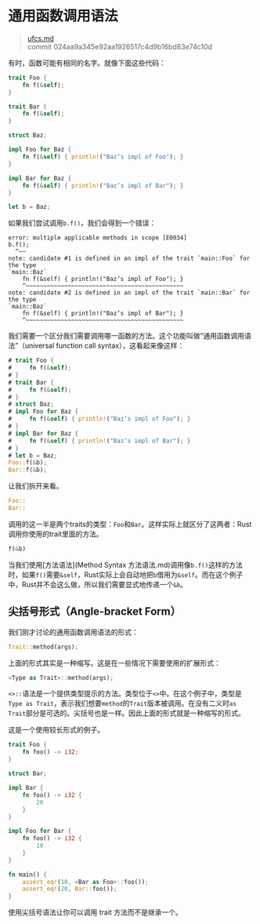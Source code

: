 # 通用函数调用语法

> [ufcs.md](https://github.com/rust-lang/rust/blob/master/src/doc/book/ufcs.md)
> <br>
> commit 024aa9a345e92aa1926517c4d9b16bd83e74c10d

有时，函数可能有相同的名字。就像下面这些代码：

```rust
trait Foo {
    fn f(&self);
}

trait Bar {
    fn f(&self);
}

struct Baz;

impl Foo for Baz {
    fn f(&self) { println!("Baz’s impl of Foo"); }
}

impl Bar for Baz {
    fn f(&self) { println!("Baz’s impl of Bar"); }
}

let b = Baz;
```

如果我们尝试调用`b.f()`，我们会得到一个错误：

```text
error: multiple applicable methods in scope [E0034]
b.f();
  ^~~
note: candidate #1 is defined in an impl of the trait `main::Foo` for the type
`main::Baz`
    fn f(&self) { println!("Baz’s impl of Foo"); }
    ^~~~~~~~~~~~~~~~~~~~~~~~~~~~~~~~~~~~~~~~~~~~~~
note: candidate #2 is defined in an impl of the trait `main::Bar` for the type
`main::Baz`
    fn f(&self) { println!("Baz’s impl of Bar"); }
    ^~~~~~~~~~~~~~~~~~~~~~~~~~~~~~~~~~~~~~~~~~~~~~
```

我们需要一个区分我们需要调用哪一函数的方法。这个功能叫做“通用函数调用语法”（universal function call syntax），这看起来像这样：

```rust
# trait Foo {
#     fn f(&self);
# }
# trait Bar {
#     fn f(&self);
# }
# struct Baz;
# impl Foo for Baz {
#     fn f(&self) { println!("Baz’s impl of Foo"); }
# }
# impl Bar for Baz {
#     fn f(&self) { println!("Baz’s impl of Bar"); }
# }
# let b = Baz;
Foo::f(&b);
Bar::f(&b);
```

让我们拆开来看。

```rust
Foo::
Bar::
```

调用的这一半是两个traits的类型：`Foo`和`Bar`。这样实际上就区分了这两者：Rust调用你使用的trait里面的方法。

```rust
f(&b)
```

当我们使用[方法语法](Method Syntax 方法语法.md)调用像`b.f()`这样的方法时，如果`f()`需要`&self`，Rust实际上会自动地把`b`借用为`&self`。而在这个例子中，Rust并不会这么做，所以我们需要显式地传递一个`&b`。

## 尖括号形式（Angle-bracket Form）
我们刚才讨论的通用函数调用语法的形式：

```rust
Trait::method(args);
```

上面的形式其实是一种缩写。这是在一些情况下需要使用的扩展形式：

```rust
<Type as Trait>::method(args);
```

`<>::`语法是一个提供类型提示的方法。类型位于`<>`中。在这个例子中，类型是`Type as Trait`，表示我们想要`method`的`Trait`版本被调用。在没有二义时`as Trait`部分是可选的。尖括号也是一样。因此上面的形式就是一种缩写的形式。

这是一个使用较长形式的例子。

```rust
trait Foo {
    fn foo() -> i32;
}

struct Bar;

impl Bar {
    fn foo() -> i32 {
        20
    }
}

impl Foo for Bar {
    fn foo() -> i32 {
        10
    }
}

fn main() {
    assert_eq!(10, <Bar as Foo>::foo());
    assert_eq!(20, Bar::foo());
}
```

使用尖括号语法让你可以调用 trait 方法而不是继承一个。
